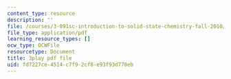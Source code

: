 ```yaml
---
content_type: resource
description: ''
file: /courses/3-091sc-introduction-to-solid-state-chemistry-fall-2010/fd7227ce4514c7f92cf8e93f93d770eb_up3zP2z81SE.pdf
file_type: application/pdf
learning_resource_types: []
ocw_type: OCWFile
resourcetype: Document
title: 3play pdf file
uid: fd7227ce-4514-c7f9-2cf8-e93f93d770eb
---
```

